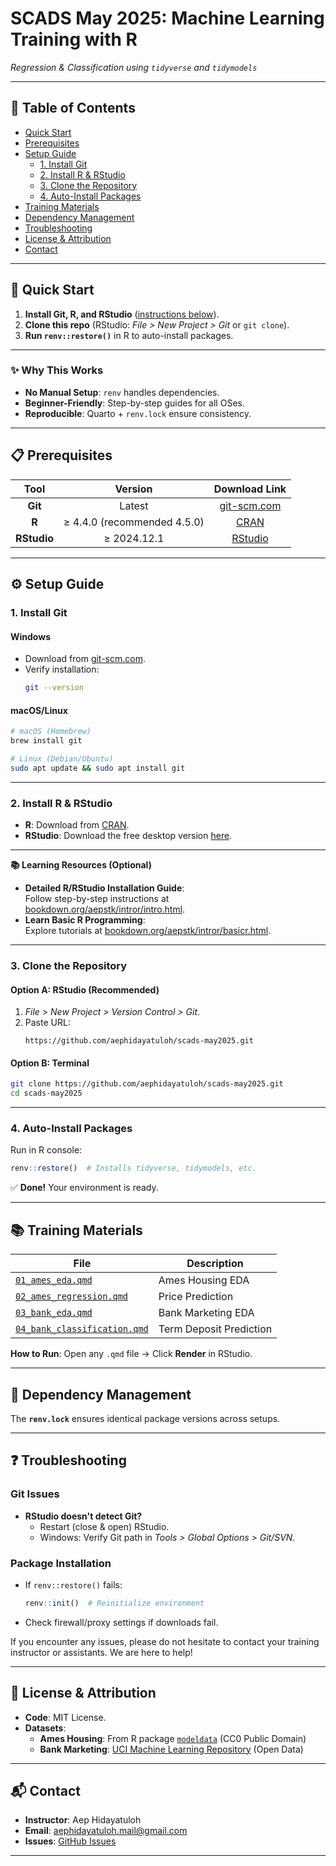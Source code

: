 # **SCADS May 2025: Machine Learning Training with R**  
*Regression & Classification using `tidyverse` and `tidymodels`*  

---

## **📑 Table of Contents**
- [Quick Start](#quick-start)
- [Prerequisites](#prerequisites)
- [Setup Guide](#setup-guide)
  - [1. Install Git](#install-git)
  - [2. Install R & RStudio](#install-r-rstudio)
  - [3. Clone the Repository](#clone-the-repository)
  - [4. Auto-Install Packages](#auto-install-packages)
- [Training Materials](#training-materials)
- [Dependency Management](#dependency-management)
- [Troubleshooting](#troubleshooting)
- [License & Attribution](#license-attribution)
- [Contact](#contact)

---

## **🚀 Quick Start** <a name="quick-start"></a>
1. **Install Git, R, and RStudio** ([instructions below](#prerequisites)).  
2. **Clone this repo** (RStudio: *File > New Project > Git* or `git clone`).  
3. **Run `renv::restore()`** in R to auto-install packages.  

---

### **✨ Why This Works**  
- **No Manual Setup**: `renv` handles dependencies.  
- **Beginner-Friendly**: Step-by-step guides for all OSes.  
- **Reproducible**: Quarto + `renv.lock` ensure consistency.  

---

## **📋 Prerequisites** <a name="prerequisites"></a>
| Tool          | Version       | Download Link                          |  
|:-------------:|:-------------:|:--------------------------------------:|  
| **Git**       | Latest        | <a href="https://git-scm.com" target="_blank">git-scm.com</a>     |  
| **R**         | ≥ 4.4.0 (recommended 4.5.0)       | <a href="https://cran.r-project.org" target="_blank">CRAN</a>     |  
| **RStudio**   | ≥ 2024.12.1   | <a href="https://www.rstudio.com/products/rstudio/download/" target="_blank">RStudio</a>     |  

---

## **⚙️ Setup Guide** <a name="setup-guide"></a>

### **1. Install Git** <a name="install-git"></a>
#### **Windows**  
- Download from <a href="https://git-scm.com/download/win" target="_blank">git-scm.com</a>.  
- Verify installation:  
  ```bash
  git --version
  ```  

#### **macOS/Linux**  
```bash
# macOS (Homebrew)
brew install git

# Linux (Debian/Ubuntu)
sudo apt update && sudo apt install git
```

---

### **2. Install R & RStudio** <a name="install-r-rstudio"></a>
- **R**: Download from <a href="https://cran.r-project.org" target="_blank">CRAN</a>.  
- **RStudio**: Download the free desktop version <a href="https://www.rstudio.com/products/rstudio/download/" target="_blank">here</a>.  

---

**📚 Learning Resources (Optional)** <a name="learning-resources-optional"></a> 

- **Detailed R/RStudio Installation Guide**:  
  Follow step-by-step instructions at <a href="https://bookdown.org/aepstk/intror/intro.html" target="_blank">bookdown.org/aepstk/intror/intro.html</a>.  
- **Learn Basic R Programming**:  
  Explore tutorials at <a href="https://bookdown.org/aepstk/intror/basicr.html" target="_blank">bookdown.org/aepstk/intror/basicr.html</a>.  

---

### **3. Clone the Repository** <a name="3-clone-the-repository"></a>
#### **Option A: RStudio (Recommended)**  
1. *File > New Project > Version Control > Git*.  
2. Paste URL:  
   ```
   https://github.com/aephidayatuloh/scads-may2025.git
   ```  

#### **Option B: Terminal**  
```bash
git clone https://github.com/aephidayatuloh/scads-may2025.git
cd scads-may2025
```

---

### **4. Auto-Install Packages** <a name="auto-install-packages"></a>
Run in R console:  
```R
renv::restore()  # Installs tidyverse, tidymodels, etc.
```  
✅ **Done!** Your environment is ready.  

---

## **📚 Training Materials** <a name="training-materials"></a>
| File                          | Description                     |  
|-------------------------------|---------------------------------|  
| [`01_ames_eda.qmd`](01_ames_eda.qmd) | Ames Housing EDA          |  
| [`02_ames_regression.qmd`](02_ames_regression.qmd) | Price Prediction   |  
| [`03_bank_eda.qmd`](03_bank_eda.qmd) | Bank Marketing EDA       |  
| [`04_bank_classification.qmd`](04_bank_classification.qmd) | Term Deposit Prediction |  

**How to Run**: Open any `.qmd` file → Click **Render** in RStudio.  

---

## **🔧 Dependency Management** <a name="dependency-management"></a>
The **`renv.lock`** ensures identical package versions across setups.  


---

## **❓ Troubleshooting** <a name="troubleshooting"></a>
### **Git Issues**  
- **RStudio doesn't detect Git?**  
  - Restart (close & open) RStudio.  
  - Windows: Verify Git path in *Tools > Global Options > Git/SVN*.  

### **Package Installation**  
- If `renv::restore()` fails:  
  ```R
  renv::init()  # Reinitialize environment
  ```  
- Check firewall/proxy settings if downloads fail.  

If you encounter any issues, please do not hesitate to contact your training instructor or assistants. We are here to help!

---

## **📜 License & Attribution** <a name="license-attribution"></a>
- **Code**: MIT License.  
- **Datasets**:  
  - **Ames Housing**: From R package [`modeldata`](https://tidymodels.github.io/modeldata/) (CC0 Public Domain)  
  - **Bank Marketing**: <a href="https://archive.ics.uci.edu/ml/datasets/Bank+Marketing" target="_blank">UCI Machine Learning Repository</a> (Open Data)  
 

---

## **📬 Contact** <a name="contact"></a>
- **Instructor**: Aep Hidayatuloh  
- **Email**: aephidayatuloh.mail@gmail.com  
- **Issues**: <a href="https://github.com/aephidayatuloh/scads-may2025/issues" target="_blank">GitHub Issues</a>  

---

